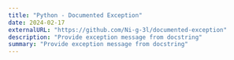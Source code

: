 ```yaml
---
title: "Python - Documented Exception"
date: 2024-02-17
externalURL: "https://github.com/Ni-g-3l/documented-exception"
description: "Provide exception message from docstring"
summary: "Provide exception message from docstring"
---
```

